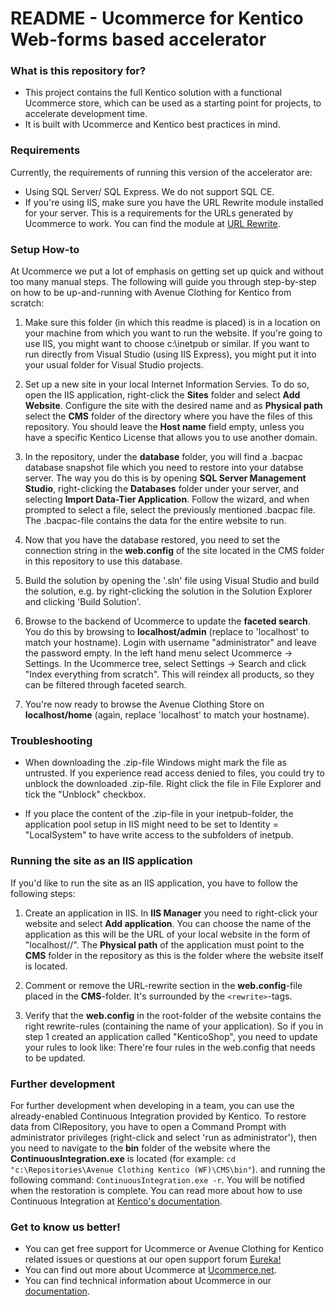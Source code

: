 # README - Ucommerce for Kentico Web-forms based accelerator #

### What is this repository for? ###

* This project contains the full Kentico solution with a functional Ucommerce store, which can be used as a starting point for projects, to accelerate development time.
* It is built with Ucommerce and Kentico best practices in mind.

### Requirements ###
Currently, the requirements of running this version of the accelerator are:

* Using SQL Server/ SQL Express. We do not support SQL CE.
* If you're using IIS, make sure you have the URL Rewrite module installed for your server. This is a requirements for the URLs generated by Ucommerce to work. You can find the module at [URL Rewrite](https://www.iis.net/downloads/microsoft/url-rewrite).

### Setup How-to ###
At Ucommerce we put a lot of emphasis on getting set up quick and without too many manual steps. The following will guide you through step-by-step on how to be up-and-running with Avenue Clothing for Kentico from scratch:

1. Make sure this folder (in which this readme is placed) is in a location on your machine from which you want to run the website. If you're going to use IIS, you might want to choose c:\inetpub or similar. If you want to run directly from Visual Studio (using IIS Express), you might put it into your usual folder for Visual Studio projects.

2. Set up a new site in your local Internet Information Servies. To do so, open the IIS application, right-click the **Sites** folder and select **Add Website**. Configure the site with the desired name and as **Physical path** select the **CMS** folder of the directory where you have the files of this repository. You should leave the **Host name** field empty, unless you have a specific Kentico License that allows you to use another domain.

3. In the repository, under the **database** folder, you will find a .bacpac database snapshot file which you need to restore into your databse server. The way you do this is by opening **SQL Server Management Studio**, right-clicking the **Databases** folder under your server, and selecting **Import Data-Tier Application**. Follow the wizard, and when prompted to select a file, select the previously mentioned .bacpac file. The .bacpac-file contains the data for the entire website to run.

4. Now that you have the database restored, you need to set the connection string in the **web.config** of the site located in the CMS folder in this repository to use this database.

5. Build the solution by opening the '.sln' file using Visual Studio and build the solution, e.g. by right-clicking the solution in the Solution Explorer and clicking 'Build Solution'.

6. Browse to the backend of Ucommerce to update the **faceted search**. You do this by browsing to **localhost/admin** (replace to 'localhost' to match your hostname). Login with username "administrator" and leave the password empty.
In the left hand menu select Ucommerce -> Settings. In the Ucommerce tree, select Settings -> Search and click "Index everything from scratch". This will reindex all products, so they can be filtered through faceted search.

7. You're now ready to browse the Avenue Clothing Store on **localhost/home** (again, replace 'localhost' to match your hostname).

### Troubleshooting ###

* When downloading the .zip-file Windows might mark the file as untrusted. If you experience read access denied to files, you could try to unblock the downloaded .zip-file. Right click the file in File Explorer and tick the "Unblock" checkbox.

* If you place the content of the .zip-file in your inetpub-folder, the application pool setup in IIS might need to be set to Identity = "LocalSystem" to have write access to the subfolders of inetpub.

### Running the site as an IIS application ###

If you'd like to run the site as an IIS application, you have to follow the following steps:

1. Create an application in IIS. In **IIS Manager** you need to right-click your website and select **Add application**. You can choose the name of the application as this will be the URL of your local website in the form of "localhost/<application name>/". The **Physical path** of the application must point to the **CMS** folder in the repository as this is the folder where the website itself is located.

2. Comment or remove the URL-rewrite section in the **web.config**-file placed in the **CMS**-folder. It's surrounded by the `<rewrite>`-tags.

3. Verify that the **web.config** in the root-folder of the website contains the right rewrite-rules (containing the name of your application). So if you in step 1 created an application called "KenticoShop", you need to update your rules to look like:
_<action type="Rewrite" url="/KenticoShop/catalog/product.aspx?catalog={R:2}&amp;category={R:3}&amp;product={R:4}" />_
There're four rules in the web.config that needs to be updated.

### Further development ###

For further development when developing in a team, you can use the already-enabled Continuous Integration provided by Kentico. To restore data from CIRepository, you have to open a Command Prompt with administrator privileges (right-click and select 'run as administrator'), then you need to navigate to the **bin** folder of the website where the  **ContinuousIntegration.exe** is located (for example: ```cd "c:\Repositories\Avenue Clothing Kentico (WF)\CMS\bin"```). and running the following command: ```ContinuousIntegration.exe -r```. You will be notified when the restoration is complete. You can read more about how to use Continuous Integration at [Kentico's documentation](https://docs.kentico.com/k10/developing-websites/preparing-your-environment-for-team-development/setting-up-continuous-integration).

### Get to know us better! ###
* You can get free support for Ucommerce or Avenue Clothing for Kentico related issues or questions at our open support forum [Eureka!](http://eureka.ucommerce.net/#!/)
* You can find out more about Ucommerce at [Ucommerce.net](http://ucommerce.net).
* You can find technical information about Ucommerce in our [documentation](http://docs.ucommerce.net).
